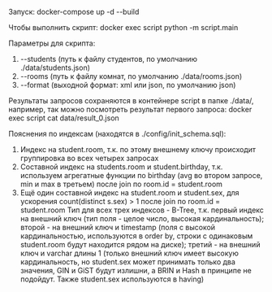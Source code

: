 Запуск:
docker-compose up -d --build

Чтобы выполнить скрипт:
docker exec script python -m script.main

Параметры для скрипта:
1) --students (путь к файлу студентов, по умолчанию ./data/students.json)
2) --rooms (путь к файлу комнат, по умолчанию ./data/rooms.json)
3) --format (выходной формат: xml или json, по умолчанию json)

Результаты запросов сохраняются в контейнере script в папке ./data/, например, так можно посмотреть результат первого запроса:
docker exec script cat data/result_0.json

Пояснения по индексам (находятся в ./config/init_schema.sql):
1) Индекс на student.room, т.к. по этому внешнему ключу происходит группировка во всех четырех запросах
2) Составной индекс на students.room и student.birthday, т.к. используем агрегатные функции по birthday (avg во втором запросе, min и max в третьем) после join по room.id = student.room
3) Ещё один составной индекс на student.room и student.sex, для ускорения count(distinct s.sex) > 1 после join по room.id = student.room
Тип для всех трех индексов - B-Tree, т.к. первый индекс на внешний ключ (тип поля - целое число, высокая кардинальность); второй - на внешний ключ и timestamp (поля с высокой кардинальностью, используются в order by, строки с одинаковым student.room будут находится рядом на диске); третий - на внешний ключ и varchar длины 1 (только внешний ключ имеет высокую кардинальность, но student.sex может принимать только два значения, GIN и GiST будут излишни, а BRIN и Hash в принципе не подойдут. Также student.sex используются в having) 